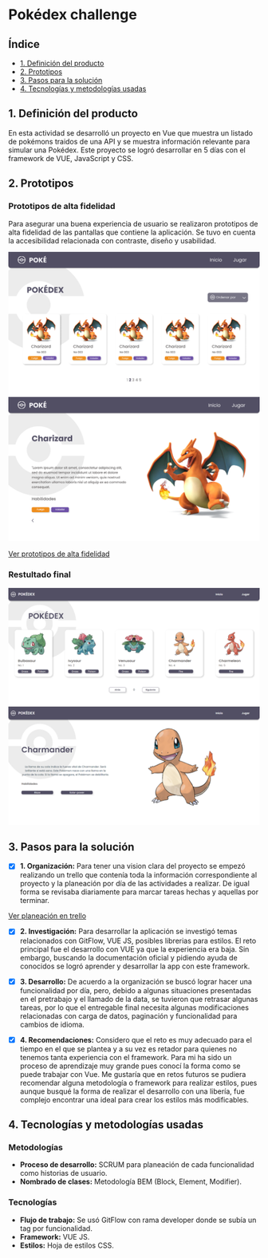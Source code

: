 # Pokédex challenge

## Índice

* [1. Definición del producto](#1-definición-del-producto)
* [2. Prototipos](#2-prototipos)
* [3. Pasos para la solución](#3-pasos-para-la-solución)
* [4. Tecnologías y metodologías usadas](#4-tecnologías-y-metodologías-usadas)

## 1. Definición del producto

En esta actividad se desarrolló un proyecto en Vue que muestra un listado de pokémons traidos de una API y se muestra información relevante para simular una Pokédex. Este proyecto se logró desarrollar en 5 días con el framework de VUE, JavaScript y CSS. 

## 2. Prototipos

### Prototipos de alta fidelidad

Para asegurar una buena experiencia de usuario se realizaron prototipos de alta fidelidad de las pantallas que contiene la aplicación. Se tuvo en cuenta la accesibilidad relacionada con contraste, diseño y usabilidad.

![Pokédex](./src/assets/pokedexMockup.png)
![Información del Pokémon](./src/assets/aboutMockup.png)

[Ver prototipos de alta fidelidad](https://www.figma.com/file/VN8aYnQ5FRI6Ivv2UOycmK/PokeChallengeMockups?node-id=0%3A1)

### Restultado final

![Pokédex](./src/assets/pokedexPage.png)
![Información del Pokémon](./src/assets/aboutPokemon.png)

## 3. Pasos para la solución

 - [X] **1. Organización:** Para tener una vision clara del proyecto se empezó realizando un trello que contenía toda la información correspondiente al proyecto y la planeación por día de las actividades a realizar. De igual forma se revisaba diariamente para marcar tareas hechas y aquellas por terminar. 

[Ver planeación en trello](https://trello.com/b/dIxgDem7/tech-test)

 - [X] **2. Investigación:** Para desarrollar la aplicación se investigó temas relacionados con GitFlow, VUE JS, posibles librerias para estilos. El reto principal fue el desarrollo con VUE ya que la experiencia era baja. Sin embargo, buscando la documentación oficial y pidiendo ayuda de conocidos se logró aprender y desarrollar la app con este framework. 

 - [X] **3. Desarrollo:** De acuerdo a la organización se buscó lograr hacer una funcionalidad por día, pero, debido a algunas situaciones presentadas en el pretrabajo y el llamado de la data, se tuvieron que retrasar algunas tareas, por lo que el entregable final necesita algunas modificaciones relacionadas con carga de datos, paginación y funcionalidad para cambios de idioma. 

 - [X] **4. Recomendaciones:** Considero que el reto es muy adecuado para el tiempo en el que se plantea y a su vez es retador para quienes no tenemos tanta experiencia con el framework. Para mi ha sido un proceso de aprendizaje muy grande pues conocí la forma como se puede trabajar con Vue. Me gustaría que en retos futuros se pudiera recomendar alguna metodología o framework para realizar estilos, pues aunque busqué la forma de realizar el desarrollo con una libería, fue complejo encontrar una ideal para crear los estilos más modificables.  

## 4. Tecnologías y metodologías usadas

### Metodologías

- **Proceso de desarrollo:** SCRUM para planeación de cada funcionalidad como historias de usuario.
- **Nombrado de clases:** Metodología BEM (Block, Element, Modifier).

### Tecnologías
- **Flujo de trabajo:** Se usó GitFlow con rama developer donde se subía un tag por funcionalidad.
- **Framework:** VUE JS.
- **Estilos:** Hoja de estilos CSS.